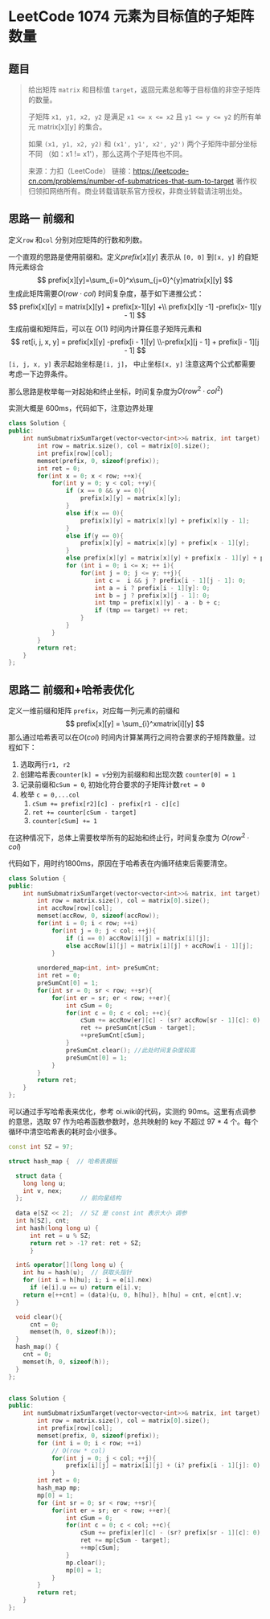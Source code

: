 # LeetCode 1074 元素为目标值的子矩阵数量

## 题目

> 给出矩阵 `matrix` 和目标值 `target`，返回元素总和等于目标值的非空子矩阵的数量。
>
> 子矩阵 `x1, y1, x2, y2` 是满足 `x1 <= x <= x2` 且 `y1 <= y <= y2` 的所有单元 matrix[x][y] 的集合。
>
> 如果 `(x1, y1, x2, y2)` 和 `(x1', y1', x2', y2')` 两个子矩阵中部分坐标不同 （如：x1 != x1'），那么这两个子矩阵也不同。
>
> 来源：力扣（LeetCode）
> 链接：https://leetcode-cn.com/problems/number-of-submatrices-that-sum-to-target
> 著作权归领扣网络所有。商业转载请联系官方授权，非商业转载请注明出处。



## 思路一 前缀和

定义`row` 和`col` 分别对应矩阵的行数和列数。

一个直观的思路是使用前缀和。定义$prefix[x][y]$ 表示从 `[0, 0]` 到`[x, y]` 的自矩阵元素综合
$$
prefix[x][y]=\sum_{i=0}^x\sum_{j=0}^{y}matrix[x][y]
$$
生成此矩阵需要$O(row\cdot col)$ 时间复杂度，基于如下递推公式：
$$
prefix[x][y] = matrix[x][y] + prefix[x-1][y] +\\ prefix[x][y -1] -prefix[x- 1][y - 1]
$$
生成前缀和矩阵后，可以在 $O(1)$ 时间内计算任意子矩阵元素和
$$
ret[i, j, x, y] = prefix[x][y] -prefix[i - 1][y] \\-prefix[x][j - 1] + prefix[i - 1][j - 1]
$$
`[i, j, x, y]` 表示起始坐标是`[i, j]`， 中止坐标`[x, y]` 注意这两个公式都需要考虑一下边界条件。

那么思路是枚举每一对起始和终止坐标，时间复杂度为$O(row^2\cdot col^2)$

实测大概是 600ms，代码如下，注意边界处理

```c++
class Solution {
public:
    int numSubmatrixSumTarget(vector<vector<int>>& matrix, int target) {
        int row = matrix.size(), col = matrix[0].size();
        int prefix[row][col];
        memset(prefix, 0, sizeof(prefix));
        int ret = 0;
        for(int x = 0; x < row; ++x){
            for(int y = 0; y < col; ++y){
                if (x == 0 && y == 0){
                    prefix[x][y] = matrix[x][y];
                }
                else if(x == 0){
                    prefix[x][y] = matrix[x][y] + prefix[x][y - 1];
                }
                else if(y == 0){
                    prefix[x][y] = matrix[x][y] + prefix[x - 1][y];
                }
                else prefix[x][y] = matrix[x][y] + prefix[x - 1][y] + prefix[x][y - 1] - prefix[x - 1][y - 1];
                for (int i = 0; i <= x; ++ i){
                    for(int j = 0; j <= y; ++j){
                        int c =  i && j ? prefix[i - 1][j - 1]: 0;
                        int a = i ? prefix[i - 1][y]: 0;
                        int b = j ? prefix[x][j - 1]: 0;
                        int tmp = prefix[x][y] - a - b + c;
                        if (tmp == target) ++ ret;
                    }
                }
            }
        }
        return ret;
    }
};
```

## 思路二 前缀和+哈希表优化

定义一维前缀和矩阵 `prefix`，对应每一列元素的前缀和
$$
prefix[x][y] = \sum_{i}^xmatrix[i][y]
$$
那么通过哈希表可以在$O(col)$ 时间内计算某两行之间符合要求的子矩阵数量。过程如下：

1. 选取两行`r1, r2`
2. 创建哈希表`counter[k] = v`分别为前缀和和出现次数 `counter[0] = 1`
3. 记录前缀和`cSum = 0`, 初始化符合要求的子矩阵计数`ret = 0`
4. 枚举 `c = 0,...col`
   1. `cSum += prefix[r2][c] - prefix[r1 - c][c]`
   2. `ret += counter[cSum - target]`
   3. `counter[cSum] += 1`

在这种情况下，总体上需要枚举所有的起始和终止行，时间复杂度为 $O(row^2\cdot col)$



代码如下，用时约1800ms，原因在于哈希表在内循环结束后需要清空。

```c++
class Solution {
public:
    int numSubmatrixSumTarget(vector<vector<int>>& matrix, int target) {
        int row = matrix.size(), col = matrix[0].size();
        int accRow[row][col];
        memset(accRow, 0, sizeof(accRow));
        for(int i = 0; i < row; ++i)
            for(int j = 0; j < col; ++j){
                if (i == 0) accRow[i][j] = matrix[i][j];
                else accRow[i][j] = matrix[i][j] + accRow[i - 1][j];
            }
        
        unordered_map<int, int> preSumCnt;
        int ret = 0;
        preSumCnt[0] = 1;
        for(int sr = 0; sr < row; ++sr){
            for(int er = sr; er < row; ++er){
                int cSum = 0;
                for(int c = 0; c < col; ++c){
                    cSum += accRow[er][c] - (sr? accRow[sr - 1][c]: 0);
                    ret += preSumCnt[cSum - target];
                    ++preSumCnt[cSum];
                }
                preSumCnt.clear(); //此处时间复杂度较高
                preSumCnt[0] = 1;
            }
        }
        return ret;
    }
};
```

可以通过手写哈希表来优化，参考 oi.wiki的代码，实测约 90ms。这里有点调参的意思，选取 97 作为哈希函数参数时，总共映射的 key 不超过 97 * 4 个。每个循环中清空哈希表的耗时会小很多。

```c++
const int SZ = 97;

struct hash_map {  // 哈希表模板

  struct data {
    long long u;
    int v, nex;
  };                // 前向星结构
  
  data e[SZ << 2];  // SZ 是 const int 表示大小 调参
  int h[SZ], cnt;
  int hash(long long u) {
      int ret = u % SZ; 
      return ret > -1? ret: ret + SZ; 
      }

  int& operator[](long long u) {
    int hu = hash(u);  // 获取头指针
    for (int i = h[hu]; i; i = e[i].nex)
      if (e[i].u == u) return e[i].v;
    return e[++cnt] = (data){u, 0, h[hu]}, h[hu] = cnt, e[cnt].v;
  }

  void clear(){
      cnt = 0;
      memset(h, 0, sizeof(h));
  }
  hash_map() {
    cnt = 0;
    memset(h, 0, sizeof(h));
  }
};


class Solution {
public:
    int numSubmatrixSumTarget(vector<vector<int>>& matrix, int target) {
        int row = matrix.size(), col = matrix[0].size();
        int prefix[row][col];
        memset(prefix, 0, sizeof(prefix));
        for (int i = 0; i < row; ++i)
            // O(row * col)
            for(int j = 0; j < col; ++j){
                prefix[i][j] = matrix[i][j] + (i? prefix[i - 1][j]: 0);
            }
        int ret = 0;
        hash_map mp;
        mp[0] = 1;
        for (int sr = 0; sr < row; ++sr){
            for(int er = sr; er < row; ++er){
                int cSum = 0;
                for(int c = 0; c < col; ++c){
                    cSum += prefix[er][c] - (sr? prefix[sr - 1][c]: 0);
                    ret += mp[cSum - target];
                    ++mp[cSum]; 
                }
                mp.clear();
                mp[0] = 1;
            }
        }
        return ret;
    }
};
```

